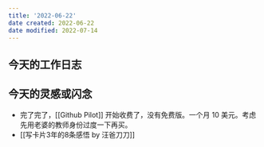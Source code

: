 ```yaml
---
title: '2022-06-22'
date created: 2022-06-22
date modified: 2022-07-14
---
```


## 今天的工作日志

## 今天的灵感或闪念

- 完了完了，[[Github Pilot]] 开始收费了，没有免费版。一个月 10 美元。考虑先用老婆的教师身份过度一下再买。
- [[写卡片3年的8条感悟 by 汪爸刀刀]]
